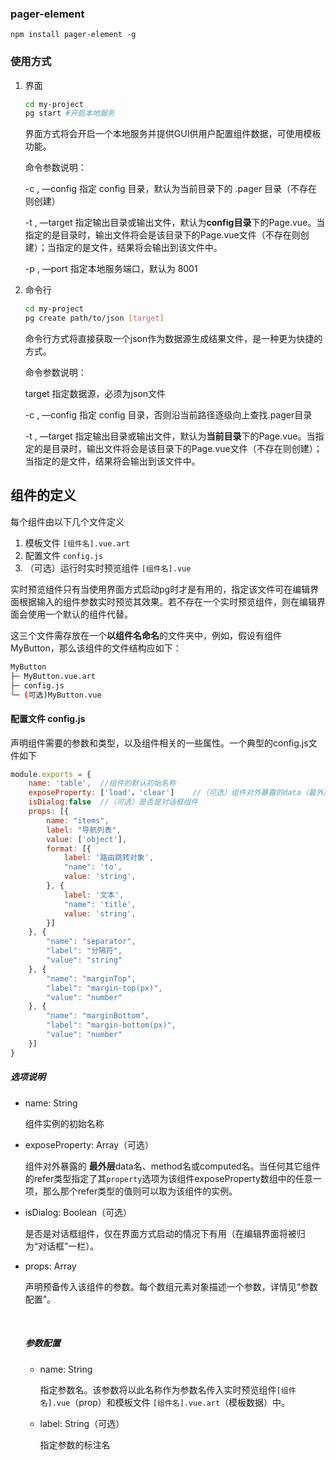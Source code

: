 ### pager-element



```
npm install pager-element -g
```



### 使用方式

1. 界面 

   ```Bash
   cd my-project
   pg start	#开启本地服务
   ```

   界面方式将会开启一个本地服务并提供GUI供用户配置组件数据，可使用模板功能。

   命令参数说明：

   -c , —config 指定 config 目录，默认为当前目录下的 .pager 目录（不存在则创建）

   -t , —target 指定输出目录或输出文件，默认为**config目录**下的Page.vue。当指定的是目录时，输出文件将会是该目录下的Page.vue文件（不存在则创建）；当指定的是文件，结果将会输出到该文件中。

   -p , —port 指定本地服务端口，默认为 8001

2. 命令行

   ```Bash
   cd my-project
   pg create path/to/json [target]
   ```

   命令行方式将直接获取一个json作为数据源生成结果文件，是一种更为快捷的方式。

   命令参数说明：

   target 指定数据源，必须为json文件

   -c , —config 指定 config 目录，否则沿当前路径逐级向上查找.pager目录

   -t , —target 指定输出目录或输出文件，默认为**当前目录**下的Page.vue。当指定的是目录时，输出文件将会是该目录下的Page.vue文件（不存在则创建）；当指定的是文件，结果将会输出到该文件中。




## 组件的定义

每个组件由以下几个文件定义

1. 模板文件 `[组件名].vue.art`
2. 配置文件 `config.js`
3. （可选）运行时实时预览组件 `[组件名].vue`

实时预览组件只有当使用界面方式启动pg时才是有用的，指定该文件可在编辑界面根据输入的组件参数实时预览其效果。若不存在一个实时预览组件，则在编辑界面会使用一个默认的组件代替。



这三个文件需存放在一个**以组件名命名**的文件夹中，例如，假设有组件MyButton，那么该组件的文件结构应如下：

```bash
MyButton
├─ MyButton.vue.art
├─ config.js
└─ (可选)MyButton.vue

```



#### 配置文件 config.js

声明组件需要的参数和类型，以及组件相关的一些属性。一个典型的config.js文件如下

```javascript
module.exports = {
    name: 'table',	//组件的默认初始名称
  	exposeProperty: ['load'，'clear']	//（可选）组件对外暴露的data（最外层）/method名/computed名
  	isDialog:false	//（可选）是否是对话框组件
    props: [{
        name: "items",
        label: "导航列表",
        value: ['object'],
        format: [{
            label: '路由跳转对象',
            "name": 'to',
            value: 'string',
        }, {
            label: '文本',
            "name": 'title',
            value: 'string',
        }]
    }, {
        "name": "separator",
        "label": "分隔符",
        "value": "string"
    }, {
        "name": "marginTop",
        "label": "margin-top(px)",
        "value": "number"
    }, {
        "name": "marginBottom",
        "label": "margin-bottom(px)",
        "value": "number"
    }]
}
```

##### 选项说明

- name: String 

  组件实例的初始名称

- exposeProperty: Array<String>（可选）

  组件对外暴露的 **最外层**data名、method名或computed名。当任何其它组件的refer类型指定了其`property`选项为该组件exposeProperty数组中的任意一项，那么那个refer类型的值则可以取为该组件的实例。

- isDialog: Boolean（可选）

  是否是对话框组件，仅在界面方式启动的情况下有用（在编辑界面将被归为“对话框”一栏）。

- props: Array<Object> 

  声明预备传入该组件的参数。每个数组元素对象描述一个参数，详情见“参数配置”。

  ​


##### 参数配置

- name: String 

  指定参数名。该参数将以此名称作为参数名传入实时预览组件`[组件名].vue`（prop）和模板文件 `[组件名].vue.art`（模板数据）中。

- label: String（可选）

  指定参数的标注名